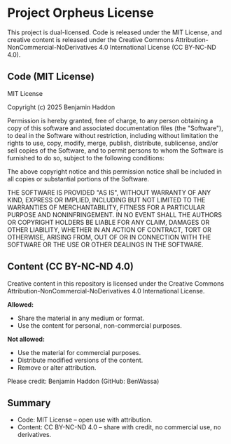 # Project Orpheus License

This project is dual-licensed. Code is released under the MIT License, and creative content is released under the Creative Commons Attribution-NonCommercial-NoDerivatives 4.0 International License (CC BY-NC-ND 4.0).

## Code (MIT License)

MIT License

Copyright (c) 2025 Benjamin Haddon

Permission is hereby granted, free of charge, to any person obtaining a copy
of this software and associated documentation files (the "Software"), to deal
in the Software without restriction, including without limitation the rights
to use, copy, modify, merge, publish, distribute, sublicense, and/or sell
copies of the Software, and to permit persons to whom the Software is
furnished to do so, subject to the following conditions:

The above copyright notice and this permission notice shall be included in all
copies or substantial portions of the Software.

THE SOFTWARE IS PROVIDED "AS IS", WITHOUT WARRANTY OF ANY KIND, EXPRESS OR
IMPLIED, INCLUDING BUT NOT LIMITED TO THE WARRANTIES OF MERCHANTABILITY,
FITNESS FOR A PARTICULAR PURPOSE AND NONINFRINGEMENT. IN NO EVENT SHALL THE
AUTHORS OR COPYRIGHT HOLDERS BE LIABLE FOR ANY CLAIM, DAMAGES OR OTHER
LIABILITY, WHETHER IN AN ACTION OF CONTRACT, TORT OR OTHERWISE, ARISING FROM,
OUT OF OR IN CONNECTION WITH THE SOFTWARE OR THE USE OR OTHER DEALINGS IN THE
SOFTWARE.

## Content (CC BY-NC-ND 4.0)

Creative content in this repository is licensed under the Creative Commons Attribution-NonCommercial-NoDerivatives 4.0 International License.

**Allowed:**
- Share the material in any medium or format.
- Use the content for personal, non-commercial purposes.

**Not allowed:**
- Use the material for commercial purposes.
- Distribute modified versions of the content.
- Remove or alter attribution.

Please credit: Benjamin Haddon (GitHub: BenWassa)

## Summary

- Code: MIT License – open use with attribution.
- Content: CC BY-NC-ND 4.0 – share with credit, no commercial use, no derivatives.
